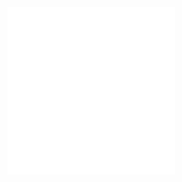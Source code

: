 <embed src="@/docs/options/plots/common/overview.en.md"></embed>
<embed src="@/docs/options/plots/special/bar.en.md"></embed>
